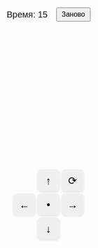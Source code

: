 <!DOCTYPE html>
<html lang="ru">
<head>
  <meta charset="UTF-8" />
  <title>Мини‑Тетрис 10×10</title>
  <meta name="viewport" content="width=device-width,initial-scale=1.0,user-scalable=no"/>
  <style>
    body {
      margin: 20px;
      font-family: Arial, sans-serif;
      text-align: center;
      user-select: none;
      touch-action: manipulation;
    }
    #header {
      display: flex;
      justify-content: center;
      align-items: center;
      gap: 20px;
      margin-bottom: 10px;
    }
    #timer { font-size: 20px; }
    #btn-reset {
      padding: 5px 10px;
      font-size: 16px;
      cursor: pointer;
    }
    #board {
      display: grid;
      grid-template-columns: repeat(10,30px);
      grid-template-rows: repeat(10,30px);
      gap: 1px;
      margin: auto;
      width: max-content;
    }
    .cell {
      width: 30px; height: 30px;
      background: #eee; border:1px solid #ccc;
    }
    .filled { background:#444 }
    /* Управление */
    #controls {
      position: relative;
      width: 160px; height: 160px;
      margin: 20px auto 0;
    }
    .btn {
      position: absolute;
      width: 50px; height: 50px;
      font-size: 24px;
      background: #f0f0f0; border:none; border-radius:8px;
      box-shadow:0 2px 5px rgba(0,0,0,0.1);
      line-height:50px;
    }
    .btn:active { background:#ccc }
    /* Расположение */
    #btn-up    { top: 0;    left: 55px; }
    #btn-down  { bottom: 0; left: 55px; }
    #btn-left  { top: 55px; left: 0;    }
    #btn-right { top: 55px; right: 0;   }
    #btn-place { top: 55px; left: 55px; }
    #btn-rot   { top: 0;    right: 0;   }
  </style>
</head>
<body>

  <div id="header">
    <div id="timer">Время: <span id="time">15</span></div>
    <button id="btn-reset" onclick="resetGame()">Заново</button>
  </div>

  <div id="board"></div>

  <div id="controls">
    <button id="btn-up"    class="btn" onclick="move('up')">↑</button>
    <button id="btn-down"  class="btn" onclick="move('down')">↓</button>
    <button id="btn-left"  class="btn" onclick="move('left')">←</button>
    <button id="btn-right" class="btn" onclick="move('right')">→</button>
    <button id="btn-place" class="btn" onclick="placeFigure()">•</button>
    <button id="btn-rot"   class="btn" onclick="rotate()">⟳</button>
  </div>

  <script>
    const boardSize = 10,
          boardEl    = document.getElementById('board'),
          timeEl     = document.getElementById('time');

    let grid, figures, current, pos, timer, interval;

    figures = [
      [[1,1],[1,1]],
      [[1,1,1]],
      [[1],[1],[1],[1]],
      [[0,1,0],[1,1,1]],
      [[1,0],[1,0],[1,1]]
    ];

    function initGrid() {
      grid = Array.from({length:boardSize}, ()=>Array(boardSize).fill(0));
      boardEl.innerHTML = '';
      for(let i=0;i<boardSize*boardSize;i++){
        let cell = document.createElement('div');
        cell.className = 'cell';
        boardEl.appendChild(cell);
      }
      resetGame();
    }

    function draw() {
      const cells = boardEl.children;
      // отрисовка занятых
      grid.flat().forEach((v,i)=>{
        cells[i].className = v ? 'cell filled' : 'cell';
      });
      // отрисовка превью только если валидно
      if (canPlaceAt(pos.x, pos.y)) {
        current.forEach((row, y) => {
          row.forEach((v, x) => {
            if (v) {
              let idx = (pos.y + y)*boardSize + (pos.x + x);
              cells[idx].classList.add('filled');
            }
          });
        });
      }
    }

    function clamp(v,min,max) { return v<min?min:(v>max?max:v); }

    function canPlaceAt(px, py) {
      return current.every((row,y) =>
        row.every((v,x)=>
          !v || (px+x>=0 && px+x<boardSize && py+y>=0 && py+y<boardSize && !grid[py+y][px+x])
        )
      );
    }

    function move(dir) {
      let {x,y} = pos;
      if (dir==='left') x--;
      if (dir==='right') x++;
      if (dir==='up') y--;
      if (dir==='down') y++;
      pos.x = clamp(x, 0, boardSize-current[0].length);
      pos.y = clamp(y, 0, boardSize-current.length);
      draw();
    }

    function rotate() {
      let R = current[0].map((_,i)=> current.map(r=>r[i]).reverse());
      current = R;
      pos.x = clamp(pos.x, 0, boardSize-current[0].length);
      pos.y = clamp(pos.y, 0, boardSize-current.length);
      draw();
    }

    function placeFigure() {
      if (!canPlaceAt(pos.x,pos.y)) return;
      current.forEach((row,y)=>
        row.forEach((v,x)=>{ if (v) grid[pos.y+y][pos.x+x]=1; })
      );
      clearLines();
      newFigure();
    }

    function clearLines() {
      for(let y=0;y<boardSize;y++){
        if(grid[y].every(v=>v)) grid[y].fill(0);
      }
      for(let x=0;x<boardSize;x++){
        if(grid.every(r=>r[x])) grid.forEach(r=>r[x]=0);
      }
    }

    function newFigure() {
      clearInterval(interval);
      timer = 15; timeEl.textContent = timer;
      current = figures[Math.floor(Math.random()*figures.length)].map(r=>[...r]);
      pos = {
        x: Math.floor((boardSize - current[0].length)/2),
        y: Math.floor((boardSize - current.length)/2)
      };
      draw();
      interval = setInterval(()=>{
        timerEl();
      },1000);
    }

    function timerEl() {
      if (--timer <= 0) {
        clearInterval(interval);
        autoPlace();
      }
      timeEl.textContent = timer;
    }

    function autoPlace() {
      // ищем валидные
      let opts=[];
      for(let y=0;y<=boardSize-current.length;y++){
        for(let x=0;x<=boardSize-current[0].length;x++){
          if (canPlaceAt(x,y)) opts.push({x,y});
        }
      }
      if(opts.length){
        let p = opts[Math.floor(Math.random()*opts.length)];
        pos = p;
      }
      placeFigure();
    }

    function resetGame() {
      clearInterval(interval);
      initGrid();
    }

    // старт
    initGrid();
  </script>
</body>
</html>
